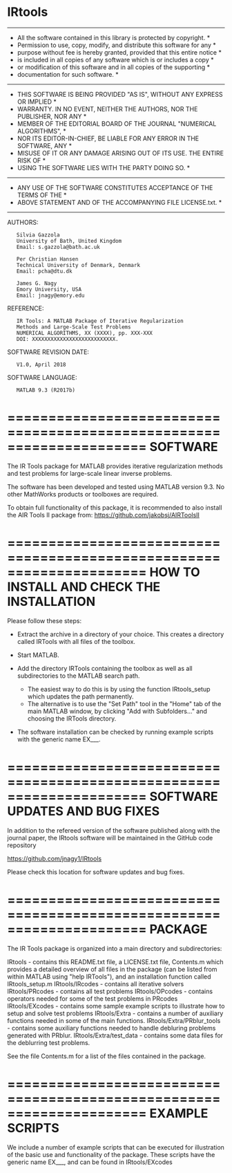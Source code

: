 # IRtools
***************************************************************************
  * All the software  contained in this library  is protected by copyright. *
  * Permission  to use, copy, modify, and  distribute this software for any *
  * purpose without fee is hereby granted, provided that this entire notice *
  * is included  in all copies  of any software which is or includes a copy *
  * or modification  of this software  and in all copies  of the supporting *
  * documentation for such software.                                        *
  ***************************************************************************
  * THIS SOFTWARE IS BEING PROVIDED "AS IS", WITHOUT ANY EXPRESS OR IMPLIED *
  * WARRANTY. IN NO EVENT, NEITHER  THE AUTHORS, NOR THE PUBLISHER, NOR ANY *
  * MEMBER  OF THE EDITORIAL BOARD OF  THE JOURNAL  "NUMERICAL ALGORITHMS", *
  * NOR ITS EDITOR-IN-CHIEF, BE  LIABLE FOR ANY ERROR  IN THE SOFTWARE, ANY *
  * MISUSE  OF IT  OR ANY DAMAGE ARISING OUT OF ITS USE. THE ENTIRE RISK OF *
  * USING THE SOFTWARE LIES WITH THE PARTY DOING SO.                        *
  ***************************************************************************
  * ANY USE  OF THE SOFTWARE  CONSTITUTES  ACCEPTANCE  OF THE TERMS  OF THE *
  * ABOVE STATEMENT AND OF THE ACCOMPANYING FILE LICENSE.txt.               *
  ***************************************************************************

   AUTHORS:

       Silvia Gazzola
       University of Bath, United Kingdom
       Email: s.gazzola@bath.ac.uk

       Per Christian Hansen
       Technical University of Denmark, Denmark
       Email: pcha@dtu.dk

       James G. Nagy
       Emory University, USA
       Email: jnagy@emory.edu

   REFERENCE:

       IR Tools: A MATLAB Package of Iterative Regularization
       Methods and Large-Scale Test Problems
       NUMERICAL ALGORITHMS, XX (XXXX), pp. XXX-XXX
       DOI: XXXXXXXXXXXXXXXXXXXXXXXXXXX.

   SOFTWARE REVISION DATE:

       V1.0, April 2018

   SOFTWARE LANGUAGE:

       MATLAB 9.3 (R2017b)


=====================================================================
SOFTWARE
=====================================================================

The IR Tools package for MATLAB provides iterative regularization methods
and test problems for large-scale linear inverse problems.

The software has been developed and tested using MATLAB version 9.3.
No other MathWorks products or toolboxes are required.

To obtain full functionality of this package, it is recommended to also
install the AIR Tools II package from:
   https://github.com/jakobsj/AIRToolsII


=====================================================================
HOW TO INSTALL AND CHECK THE INSTALLATION
=====================================================================

Please follow these steps:

- Extract the archive in a directory of your choice. This creates a
  directory called IRTools with all files of the toolbox.

- Start MATLAB.

- Add the directory IRTools containing the toolbox as well as all
  subdirectories to the MATLAB search path.
  - The easiest way to do this is by using the function
    IRtools_setup which updates the path permanently.
  - The alternative is to use the "Set Path" tool in the "Home" tab
    of the main MATLAB window, by clicking "Add with Subfolders..."
    and choosing the IRTools directory.

- The software installation can be checked by running example scripts
  with the generic name EX___.


=====================================================================
SOFTWARE UPDATES AND BUG FIXES
=====================================================================

In addition to the refereed version of the software published along
with the journal paper, the IRtools software will be maintained
in the GitHub code repository

  https://github.com/jnagy1/IRtools

Please check this location for software updates and bug fixes.


=====================================================================
PACKAGE
=====================================================================

The IR Tools package is organized into a main directory and subdirectories:

IRtools                    - contains this README.txt file, a LICENSE.txt
                             file, Contents.m which provides a detailed 
                             overview of all files in the package (can be 
                             listed from within MATLAB using "help IRTools"), 
                             and an installation function called IRtools_setup.m
IRtools/IRcodes            - contains all iterative solvers 
IRtools/PRcodes            - contains all test problems
IRtools/OPcodes            - contains operators needed for some of the test 
                             problems in PRcodes
IRtools/EXcodes            - contains some sample example scripts to 
                             illustrate how to setup and solve test problems
IRtools/Extra              - contains a number of auxiliary functions needed
                             in some of the main functions.
IRtools/Extra/PRblur_tools - contains some auxiliary functions needed
                             to handle debluring problems generated
                             with PRblur.
IRtools/Extra/test_data    - contains some data files for the deblurring
                             test problems.

See the file Contents.m for a list of the files contained in the package.


=====================================================================
EXAMPLE SCRIPTS
=====================================================================

We include a number of example scripts that can be executed for
illustration of the basic use and functionality of the package.
These scripts have the generic name EX___, and can be found in
IRtools/EXcodes


